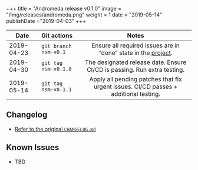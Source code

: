 +++
title = "Andromeda release v0.1.0"
image = "/img/releases/andromeda.png"
weight = 1
date = "2019-05-14"
publishDate ="2019-04-03"
+++


| Date        | Git actions           | Notes  |
| ------------- |:-------------| :-----: |
| 2019-04-23     | `git branch nsm-v0.1` | Ensure all required issues are in “done” state in the [project](https://github.com/networkservicemesh/networkservicemesh/projects/7). |
| 2019-04-30     | `git tag nsm-v0.1.0` | The designated release date. Ensure CI/CD is passing. Run extra testing. |
| 2019-05-14     | `git tag nsm-v0.1.1` | Apply all pending patches that fix urgent issues. CI/CD passes + additional testing. |


## Changelog

* [Refer to the original `CHANGELOG.md`](https://github.com/networkservicemesh/networkservicemesh/blob/master/CHANGELOG.md)

## Known Issues

* TBD
